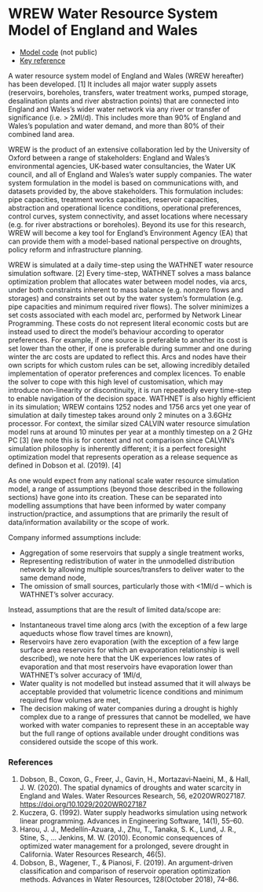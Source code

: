 # WREW Water Resource System Model of England and Wales

- [Model code](https://github.com/nismod/water_supply) (not public)
- [Key reference](https://doi.org/10.1029/2020WR027187)

A water resource system model of England and Wales (WREW hereafter) has been
developed. [1] It includes all major water supply assets (reservoirs, boreholes,
transfers, water treatment works, pumped storage, desalination plants and river
abstraction points) that are connected into England and Wales’s wider water
network via any river or transfer of significance (i.e. > 2Ml/d). This includes
more than 90% of England and Wales’s population and water demand, and more than
80% of their combined land area.

WREW is the product of an extensive collaboration led by the University of Oxford
between a range of stakeholders: England and Wales’s environmental agencies,
UK-based water consultancies, the Water UK council, and all of England and
Wales’s water supply companies. The water system formulation in the model is
based on communications with, and datasets provided by, the above stakeholders.
This formulation includes: pipe capacities, treatment works capacities,
reservoir capacities, abstraction and operational licence conditions,
operational preferences, control curves, system connectivity, and asset
locations where necessary (e.g. for river abstractions or boreholes). Beyond its
use for this research, WREW will become a key tool for England’s Environment
Agency (EA) that can provide them with a model-based national perspective on
droughts, policy reform and infrastructure planning.

WREW is simulated at a daily time-step using the WATHNET water resource
simulation software. [2] Every time-step, WATHNET solves a mass balance
optimization problem that allocates water between model nodes, via arcs, under
both constraints inherent to mass balance (e.g. nonzero flows and storages) and
constraints set out by the water system’s formulation (e.g. pipe capacities and
minimum required river flows). The solver minimizes a set costs associated with
each model arc, performed by Network Linear Programming. These costs do not
represent literal economic costs but are instead used to direct the model’s
behaviour according to operator preferences. For example, if one source is
preferable to another its cost is set lower than the other, if one is preferable
during summer and one during winter the arc costs are updated to reflect this.
Arcs and nodes have their own scripts for which custom rules can be set,
allowing incredibly detailed implementation of operator preferences and complex
licences. To enable the solver to cope with this high level of customisation,
which may introduce non-linearity or discontinuity, it is run repeatedly every
time-step to enable navigation of the decision space. WATHNET is also highly
efficient in its simulation; WREW contains 1252 nodes and 1756 arcs yet one year
of simulation at daily timestep takes around only 2 minutes on a 3.6GHz
processor. For context, the similar sized CALVIN water resource simulation model
runs at around 10 minutes per year at a monthly timestep on a 2 GHz PC [3] (we
note this is for context and not comparison since CALVIN’s simulation philosophy
is inherently different; it is a perfect foresight optimization model that
represents operation as a release sequence as defined in Dobson et al. (2019).
[4]

As one would expect from any national scale water resource simulation model, a
range of assumptions (beyond those described in the following sections) have
gone into its creation. These can be separated into modelling assumptions that
have been informed by water company instruction/practice, and assumptions that
are primarily the result of data/information availability or the scope of work.

Company informed assumptions include:

- Aggregation of some reservoirs that supply a single treatment works,
- Representing redistribution of water in the unmodelled distribution network by
  allowing multiple sources/transfers to deliver water to the same demand node,
- The omission of small sources, particularly those with <1Ml/d – which is
  WATHNET’s solver accuracy.

Instead, assumptions that are the result of limited data/scope are:

- Instantaneous travel time along arcs (with the exception of a few large
  aqueducts whose flow travel times are known),
- Reservoirs have zero evaporation (with the exception of a few large surface
  area reservoirs for which an evaporation relationship is well described), we
  note here that the UK experiences low rates of evaporation and that most
  reservoirs have evaporation lower than WATHNET’s solver accuracy of 1Ml/d,
- Water quality is not modelled but instead assumed that it will always be
  acceptable provided that volumetric licence conditions and minimum required
  flow volumes are met,
- The decision making of water companies during a drought is highly complex due
  to a range of pressures that cannot be modelled, we have worked with water
  companies to represent these in an acceptable way but the full range of
  options available under drought conditions was considered outside the scope of
  this work.

### References

1. Dobson, B., Coxon, G., Freer, J., Gavin, H., Mortazavi‐Naeini, M., & Hall, J.
   W. (2020). The spatial dynamics of droughts and water scarcity in England and
   Wales. Water Resources Research, 56, e2020WR027187.
   https://doi.org/10.1029/2020WR027187
2. Kuczera, G. (1992). Water supply headworks simulation using network linear
   programming. Advances in Engineering Software, 14(1), 55–60.
3. Harou, J. J., Medellín-Azuara, J., Zhu, T., Tanaka, S. K., Lund, J. R.,
   Stine, S., ... Jenkins, M. W. (2010). Economic consequences of optimized
   water management for a prolonged, severe drought in California. Water
   Resources Research, 46(5).
4. Dobson, B., Wagener, T., & Pianosi, F. (2019). An argument-driven
   classification and comparison of reservoir operation optimization methods.
   Advances in Water Resources, 128(October 2018), 74–86.
